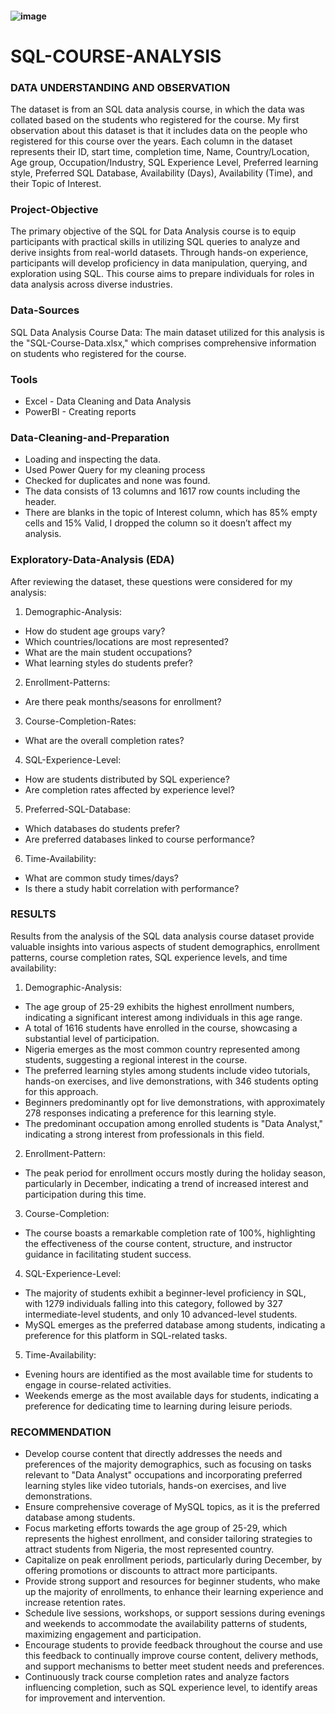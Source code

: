 #### ![image](https://github.com/Chiikar/SQL-DATAANALYTICS-COURSE-DATA/assets/156119801/62e7de71-a400-4c13-8c89-52fb58b4de05)


# SQL-COURSE-ANALYSIS

### DATA UNDERSTANDING AND OBSERVATION
The dataset is from an SQL data analysis course, in which the data was collated based on the students who registered for the course. My first observation about this dataset is that it includes data on the people who registered for this course over the years. Each column in the dataset represents their ID, start time, completion time, Name, Country/Location, Age group, Occupation/Industry, SQL Experience Level, Preferred learning style, Preferred SQL Database, Availability (Days), Availability (Time), and their Topic of Interest.

### Project-Objective
The primary objective of the SQL for Data Analysis course is to equip participants with practical skills in utilizing SQL queries to analyze and derive insights from real-world datasets. Through hands-on experience, participants will develop proficiency in data manipulation, querying, and exploration using SQL. This course aims to prepare individuals for roles in data analysis across diverse industries.

### Data-Sources
SQL Data Analysis Course Data: The main dataset utilized for this analysis is the "SQL-Course-Data.xlsx," which comprises comprehensive information on students who registered for the course.

### Tools
- Excel - Data Cleaning and Data Analysis 
- PowerBI - Creating reports

### Data-Cleaning-and-Preparation
-	Loading and inspecting the data.
-	Used Power Query for my cleaning process
- Checked for duplicates and none was found.
-	The data consists of 13 columns and 1617 row counts including the header. 
-	There are blanks in the topic of Interest column, which has 85% empty cells and 15% Valid, I dropped the column so it doesn’t affect my analysis. 

### Exploratory-Data-Analysis (EDA) 
After reviewing the dataset, these questions were considered for my analysis: 
1. Demographic-Analysis:
- How do student age groups vary?
- Which countries/locations are most represented?
- What are the main student occupations?
- What learning styles do students prefer?

2. Enrollment-Patterns:
- Are there peak months/seasons for enrollment?

3. Course-Completion-Rates:
- What are the overall completion rates?

4. SQL-Experience-Level:
- How are students distributed by SQL experience?
- Are completion rates affected by experience level?

5. Preferred-SQL-Database:
- Which databases do students prefer?
- Are preferred databases linked to course performance?

6. Time-Availability:
- What are common study times/days?
- Is there a study habit correlation with performance?

### RESULTS
Results from the analysis of the SQL data analysis course dataset provide valuable insights into various aspects of student demographics, enrollment patterns, course completion rates, SQL experience levels, and time availability:

1. Demographic-Analysis:
-	The age group of 25-29 exhibits the highest enrollment numbers, indicating a significant interest among individuals in this age range.
-	A total of 1616 students have enrolled in the course, showcasing a substantial level of participation.
-	Nigeria emerges as the most common country represented among students, suggesting a regional interest in the course.
-	The preferred learning styles among students include video tutorials, hands-on exercises, and live demonstrations, with 346 students opting for this approach.
-	Beginners predominantly opt for live demonstrations, with approximately 278 responses indicating a preference for this learning style.
-	The predominant occupation among enrolled students is "Data Analyst," indicating a strong interest from professionals in this field.

2. Enrollment-Pattern:
-	The peak period for enrollment occurs mostly during the holiday season, particularly in December, indicating a trend of increased interest and participation during this time.

3. Course-Completion:
- The course boasts a remarkable completion rate of 100%, highlighting the effectiveness of the course content, structure, and instructor guidance in facilitating student success.

4. SQL-Experience-Level:
-	The majority of students exhibit a beginner-level proficiency in SQL, with 1279 individuals falling into this category, followed by 327 intermediate-level students, and only 10 advanced-level students.
-	MySQL emerges as the preferred database among students, indicating a preference for this platform in SQL-related tasks.


5. Time-Availability:
-	Evening hours are identified as the most available time for students to engage in course-related activities.
-	Weekends emerge as the most available days for students, indicating a preference for dedicating time to learning during leisure periods.

### RECOMMENDATION
- Develop course content that directly addresses the needs and preferences of the majority demographics, such as focusing on tasks relevant to "Data Analyst" occupations and incorporating preferred learning styles like video tutorials, hands-on exercises, and live demonstrations.
-	Ensure comprehensive coverage of MySQL topics, as it is the preferred database among students.
-	Focus marketing efforts towards the age group of 25-29, which represents the highest enrollment, and consider tailoring strategies to attract students from Nigeria, the most represented country.
-	Capitalize on peak enrollment periods, particularly during December, by offering promotions or discounts to attract more participants.
-	Provide strong support and resources for beginner students, who make up the majority of enrollments, to enhance their learning experience and increase retention rates.
-	Schedule live sessions, workshops, or support sessions during evenings and weekends to accommodate the availability patterns of students, maximizing engagement and participation.
-	Encourage students to provide feedback throughout the course and use this feedback to continually improve course content, delivery methods, and support mechanisms to better meet student needs and preferences.
-	Continuously track course completion rates and analyze factors influencing completion, such as SQL experience level, to identify areas for improvement and intervention.
